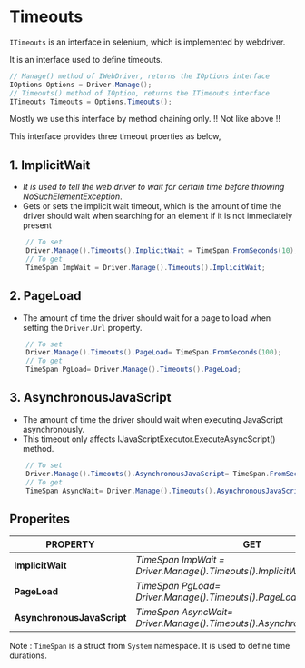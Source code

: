 # Timeouts

`ITimeouts` is an interface in selenium, which is implemented by webdriver.

It is an interface used to define timeouts.

```cs
// Manage() method of IWebDriver, returns the IOptions interface
IOptions Options = Driver.Manage();
// Timeouts() method of IOption, returns the ITimeouts interface
ITimeouts Timeouts = Options.Timeouts();
```

Mostly we use this interface by method chaining only. !! Not like above !!

This  interface provides three timeout proerties as below,

## 1. ImplicitWait

* *It is used to tell the web driver to wait for certain time before throwing NoSuchElementException*.
* Gets or sets the implicit wait timeout, which is the amount of time the driver should wait when searching for an element if it is not immediately present

```cs
    // To set
    Driver.Manage().Timeouts().ImplicitWait = TimeSpan.FromSeconds(10);
    // To get
    TimeSpan ImpWait = Driver.Manage().Timeouts().ImplicitWait;
```

## 2. PageLoad

* The amount of time the driver should wait for a page to load when setting the `Driver.Url` property.

```cs
    // To set
    Driver.Manage().Timeouts().PageLoad= TimeSpan.FromSeconds(100);
    // To get
    TimeSpan PgLoad= Driver.Manage().Timeouts().PageLoad;
```

## 3. AsynchronousJavaScript

* The amount of time the driver should wait when executing JavaScript asynchronously.
* This timeout only affects IJavaScriptExecutor.ExecuteAsyncScript() method.

```cs
    // To set
    Driver.Manage().Timeouts().AsynchronousJavaScript= TimeSpan.FromSeconds(20);
    // To get
    TimeSpan AsyncWait= Driver.Manage().Timeouts().AsynchronousJavaScript;
```

## Properites

|PROPERTY|GET|SET|
|--------|---|---|
|**ImplicitWait**|*TimeSpan ImpWait = Driver.Manage().Timeouts().ImplicitWait;*|*Driver.Manage().Timeouts().ImplicitWait = TimeSpan.FromSeconds(10);*|
|**PageLoad**|*TimeSpan PgLoad= Driver.Manage().Timeouts().PageLoad;*|*Driver.Manage().Timeouts().PageLoad= TimeSpan.FromSeconds(100);*|
|**AsynchronousJavaScript**|*TimeSpan AsyncWait= Driver.Manage().Timeouts().AsynchronousJavaScript;*|*Driver.Manage().Timeouts().AsynchronousJavaScript= TimeSpan.FromSeconds(20);*|

Note : `TimeSpan` is a struct from `System` namespace. It is used to define time durations.

